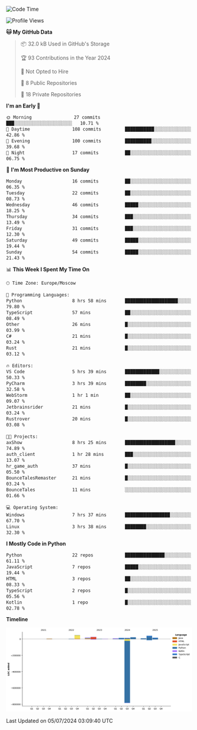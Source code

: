 <!--START_SECTION:waka-->
![Code Time](http://img.shields.io/badge/Code%20Time-389%20hrs%2027%20mins-blue)

![Profile Views](http://img.shields.io/badge/Profile%20Views-0-blue)

**🐱 My GitHub Data** 

> 📦 32.0 kB Used in GitHub's Storage 
 > 
> 🏆 93 Contributions in the Year 2024
 > 
> 🚫 Not Opted to Hire
 > 
> 📜 8 Public Repositories 
 > 
> 🔑 18 Private Repositories 
 > 
**I'm an Early 🐤** 

```text
🌞 Morning                27 commits          ███░░░░░░░░░░░░░░░░░░░░░░   10.71 % 
🌆 Daytime                108 commits         ███████████░░░░░░░░░░░░░░   42.86 % 
🌃 Evening                100 commits         ██████████░░░░░░░░░░░░░░░   39.68 % 
🌙 Night                  17 commits          ██░░░░░░░░░░░░░░░░░░░░░░░   06.75 % 
```
📅 **I'm Most Productive on Sunday** 

```text
Monday                   16 commits          ██░░░░░░░░░░░░░░░░░░░░░░░   06.35 % 
Tuesday                  22 commits          ██░░░░░░░░░░░░░░░░░░░░░░░   08.73 % 
Wednesday                46 commits          █████░░░░░░░░░░░░░░░░░░░░   18.25 % 
Thursday                 34 commits          ███░░░░░░░░░░░░░░░░░░░░░░   13.49 % 
Friday                   31 commits          ███░░░░░░░░░░░░░░░░░░░░░░   12.30 % 
Saturday                 49 commits          █████░░░░░░░░░░░░░░░░░░░░   19.44 % 
Sunday                   54 commits          █████░░░░░░░░░░░░░░░░░░░░   21.43 % 
```


📊 **This Week I Spent My Time On** 

```text
🕑︎ Time Zone: Europe/Moscow

💬 Programming Languages: 
Python                   8 hrs 58 mins       ████████████████████░░░░░   79.80 % 
TypeScript               57 mins             ██░░░░░░░░░░░░░░░░░░░░░░░   08.49 % 
Other                    26 mins             █░░░░░░░░░░░░░░░░░░░░░░░░   03.99 % 
C#                       21 mins             █░░░░░░░░░░░░░░░░░░░░░░░░   03.24 % 
Rust                     21 mins             █░░░░░░░░░░░░░░░░░░░░░░░░   03.12 % 

🔥 Editors: 
VS Code                  5 hrs 39 mins       █████████████░░░░░░░░░░░░   50.33 % 
PyCharm                  3 hrs 39 mins       ████████░░░░░░░░░░░░░░░░░   32.58 % 
WebStorm                 1 hr 1 min          ██░░░░░░░░░░░░░░░░░░░░░░░   09.07 % 
Jetbrainsrider           21 mins             █░░░░░░░░░░░░░░░░░░░░░░░░   03.24 % 
Rustrover                20 mins             █░░░░░░░░░░░░░░░░░░░░░░░░   03.08 % 

🐱‍💻 Projects: 
axShow                   8 hrs 25 mins       ███████████████████░░░░░░   74.89 % 
auth_client              1 hr 28 mins        ███░░░░░░░░░░░░░░░░░░░░░░   13.07 % 
hr_game_auth             37 mins             █░░░░░░░░░░░░░░░░░░░░░░░░   05.50 % 
BounceTalesRemaster      21 mins             █░░░░░░░░░░░░░░░░░░░░░░░░   03.24 % 
BounceTales              11 mins             ░░░░░░░░░░░░░░░░░░░░░░░░░   01.66 % 

💻 Operating System: 
Windows                  7 hrs 37 mins       █████████████████░░░░░░░░   67.70 % 
Linux                    3 hrs 38 mins       ████████░░░░░░░░░░░░░░░░░   32.30 % 
```

**I Mostly Code in Python** 

```text
Python                   22 repos            ███████████████░░░░░░░░░░   61.11 % 
JavaScript               7 repos             █████░░░░░░░░░░░░░░░░░░░░   19.44 % 
HTML                     3 repos             ██░░░░░░░░░░░░░░░░░░░░░░░   08.33 % 
TypeScript               2 repos             █░░░░░░░░░░░░░░░░░░░░░░░░   05.56 % 
Kotlin                   1 repo              █░░░░░░░░░░░░░░░░░░░░░░░░   02.78 % 
```



**Timeline**

![Lines of Code chart](https://raw.githubusercontent.com/adlemx/adlemx/main/assets/bar_graph.png)


 Last Updated on 05/07/2024 03:09:40 UTC
<!--END_SECTION:waka-->
